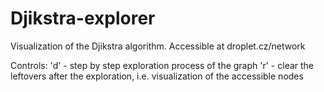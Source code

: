 # Djikstra-explorer
Visualization of the Djikstra algorithm. Accessible at droplet.cz/network

Controls:
  'd' - step by step exploration process of the graph
  'r' - clear the leftovers after the exploration, i.e. visualization of the accessible nodes
